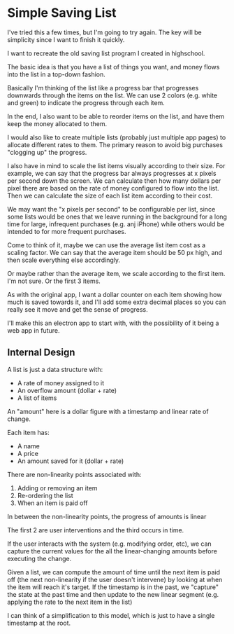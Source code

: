 # Simple Saving List

I've tried this a few times, but I'm going to try again. The key will be simplicity since I want to finish it quickly.

I want to recreate the old saving list program I created in highschool.

The basic idea is that you have a list of things you want, and money flows into the list in a top-down fashion.

Basically I'm thinking of the list like a progress bar that progresses downwards through the items on the list. We can use 2 colors (e.g. white and green) to indicate the progress through each item.

In the end, I also want to be able to reorder items on the list, and have them keep the money allocated to them.

I would also like to create multiple lists (probably just multiple app pages) to allocate different rates to them. The primary reason to avoid big purchases "clogging up" the progress.

I also have in mind to scale the list items visually according to their size. For example, we can say that the progress bar always progresses at x pixels per second down the screen. We can calculate then how many dollars per pixel there  are based on the rate of money configured to flow into the list. Then we can calculate the size of each list item according to their cost.

We may want the "x pixels per second" to be configurable per list, since some lists would be ones that we leave running in the background for a long time for large, infrequent purchases (e.g. anj iPhone) while others would be intended to for more frequent purchases.

Come to think of it, maybe we can use the average list item cost as a scaling factor. We can say that the average item should be 50 px high, and then scale everything else accordingly.

Or maybe rather than the average item, we scale according to the first item. I'm not sure. Or the first 3 items.

As with the original app, I want a dollar counter on each item showing how much is saved towards it, and I'll add some extra decimal places so you can really see it move and get the sense of progress.

I'll make this an electron app to start with, with the possibility of it being a web app in future.

## Internal Design

A list is just a data structure with:

  - A rate of money assigned to it
  - An overflow amount (dollar + rate)
  - A list of items

An "amount" here is a dollar figure with a timestamp and linear rate of change.

Each item has:

  - A name
  - A price
  - An amount saved for it (dollar + rate)

There are non-linearity points associated with:

  1. Adding or removing an item
  2. Re-ordering the list
  3. When an item is paid off

In between the non-linearity points, the progress of amounts is linear

The first 2 are user interventions and the third occurs in time.

If the user interacts with the system (e.g. modifying order, etc), we can capture the current values for the all the linear-changing amounts before executing the change.

Given a list, we can compute the amount of time until the next item is paid off (the next non-linearity if the user doesn't intervene) by looking at when the item will reach it's target. If the timestamp is in the past, we "capture" the state at the past time and then update to the new linear segment (e.g. applying the rate to the next item in the list)

I can think of a simplification to this model, which is just to have a single timestamp at the root.